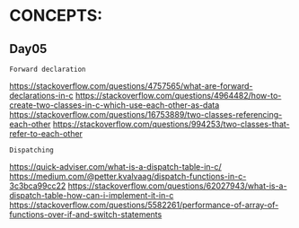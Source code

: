 # CONCEPTS:
## Day05
`Forward declaration`

https://stackoverflow.com/questions/4757565/what-are-forward-declarations-in-c
https://stackoverflow.com/questions/4964482/how-to-create-two-classes-in-c-which-use-each-other-as-data
https://stackoverflow.com/questions/16753889/two-classes-referencing-each-other
https://stackoverflow.com/questions/994253/two-classes-that-refer-to-each-other

`Dispatching`

https://quick-adviser.com/what-is-a-dispatch-table-in-c/
https://medium.com/@petter.kvalvaag/dispatch-functions-in-c-3c3bca99cc22
https://stackoverflow.com/questions/62027943/what-is-a-dispatch-table-how-can-i-implement-it-in-c
https://stackoverflow.com/questions/5582261/performance-of-array-of-functions-over-if-and-switch-statements

